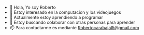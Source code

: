 - 👋 Hola, Yo soy Roberto
- 👀 Estoy interesado en la computacion y los videojuegos
- 🌱 Actualmente estoy aprendiendo a programar
- 💞️ Estoy buscando colaborar con otras personas para aprender
- 📫 Para contactarme es mediante Robertocarabajal5@gmail.com

<!---
Roberto925/Roberto925 is a ✨ special ✨ repository because its `README.md` (this file) appears on your GitHub profile.
You can click the Preview link to take a look at your changes.
--->
